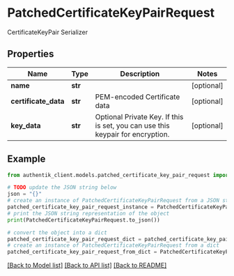 # PatchedCertificateKeyPairRequest

CertificateKeyPair Serializer

## Properties

Name | Type | Description | Notes
------------ | ------------- | ------------- | -------------
**name** | **str** |  | [optional] 
**certificate_data** | **str** | PEM-encoded Certificate data | [optional] 
**key_data** | **str** | Optional Private Key. If this is set, you can use this keypair for encryption. | [optional] 

## Example

```python
from authentik_client.models.patched_certificate_key_pair_request import PatchedCertificateKeyPairRequest

# TODO update the JSON string below
json = "{}"
# create an instance of PatchedCertificateKeyPairRequest from a JSON string
patched_certificate_key_pair_request_instance = PatchedCertificateKeyPairRequest.from_json(json)
# print the JSON string representation of the object
print(PatchedCertificateKeyPairRequest.to_json())

# convert the object into a dict
patched_certificate_key_pair_request_dict = patched_certificate_key_pair_request_instance.to_dict()
# create an instance of PatchedCertificateKeyPairRequest from a dict
patched_certificate_key_pair_request_from_dict = PatchedCertificateKeyPairRequest.from_dict(patched_certificate_key_pair_request_dict)
```
[[Back to Model list]](../README.md#documentation-for-models) [[Back to API list]](../README.md#documentation-for-api-endpoints) [[Back to README]](../README.md)


